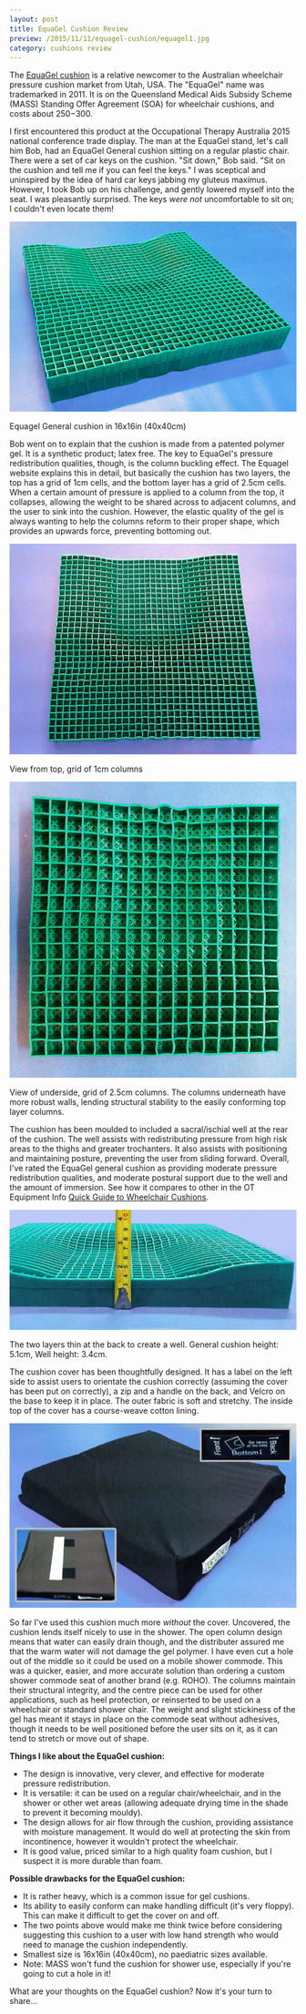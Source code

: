 ```yaml
---
layout: post
title: EquaGel Cushion Review
preview: /2015/11/11/equagel-cushion/equagel1.jpg
category: cushions review
---
```


The [<u>EquaGel cushion</u>](https://equapressure.com/Cushions.html) is a relative 
newcomer to the Australian wheelchair pressure cushion 
market from Utah, USA. The "EquaGel" name was trademarked in 2011. 
It is on the Queensland Medical Aids Subsidy Scheme (MASS) Standing Offer 
Agreement (SOA) for wheelchair cushions, and costs about $250-$300. 

I first encountered this product at the Occupational Therapy Australia 2015 
national conference trade display. The man at the EquaGel stand, let's call him 
Bob, had an EquaGel General cushion sitting on a regular plastic chair. There 
were a set of car keys on the cushion. "Sit down," Bob said. "Sit on the cushion 
and tell me if you can feel the keys." I was sceptical and uninspired by the idea
of hard car keys jabbing my gluteus maximus. However, I took Bob up on his challenge,
and gently lowered myself into the seat. I was pleasantly surprised. The keys *were not* 
uncomfortable to sit on; I couldn't even locate them!

![EquaGel General Cushion from front](2015/11/11/equagel-cushion/equagel1.jpg)
<p class="caption">Equagel General cushion in 16x16in (40x40cm)</p>

Bob went on to explain that the cushion is made from a patented polymer gel. 
It is a synthetic product; latex free. The key to EquaGel's pressure redistribution
qualities, though, is the column buckling effect. The Equagel website explains
this in detail, but basically the cushion has two layers, the top has a grid of 
1cm cells, and the bottom layer has a grid of 2.5cm cells. When a 
certain amount of pressure is applied to a column from the top, it collapses, allowing
the weight to be shared across to adjacent columns, and the user to sink into the cushion. However,
the elastic quality of the gel is always wanting to help the columns reform to
their proper shape, which provides an upwards force, preventing bottoming out.

![Column grid on the top layer of the cushion](2015/11/11/equagel-cushion/equagel2.jpg)
<p class="caption">View from top, grid of 1cm columns</p>

![Column grid of the bottom layer](2015/11/11/equagel-cushion/equagel5.jpg)
<p class="caption">View of underside, grid of 2.5cm columns. The columns underneath have more 
robust walls, lending structural stability to the easily conforming top layer columns.</p>

The cushion has been moulded to included a sacral/ischial well at the rear of 
the cushion. The well assists with redistributing pressure from high risk areas 
to the thighs and greater trochanters. It also assists
with positioning and maintaining posture, preventing the user from sliding forward.
Overall, I've rated the EquaGel general cushion as providing moderate pressure redistribution 
qualities, and moderate postural support due to the well and the amount of immersion.
See how it compares to other in the OT Equipment Info [<u>Quick Guide to Wheelchair Cushions</u>](http://otequip.info/2015/08/15/wheelchair-cushion-guide.html).

![The well is 1.7cm lower than the rest of the cushion](2015/11/11/equagel-cushion/equagel3.jpg)
<p class="caption">The two layers thin at the back to create a well. General cushion height: 
5.1cm, Well height: 3.4cm.</p>

The cushion cover has been thoughtfully designed. It has a label on the left side 
to assist users to orientate the cushion correctly (assuming the cover has been 
put on correctly), a zip and a handle on the back, and Velcro on the base to keep
it in place. The outer fabric is soft and stretchy. The inside top of the cover 
has a course-weave cotton lining.

![Equagel cushion cover design features](2015/11/11/equagel-cushion/equagel4.jpg)

So far I've used this cushion much more *without* the cover. Uncovered, the 
cushion lends itself nicely to use in the shower. The open column design means that 
water can easily drain though, and the distributer assured me that the warm 
water will not damage the gel polymer. I have even cut a hole out of the middle so it 
could be used on a mobile shower commode. This was a quicker, easier, and more accurate 
solution than ordering a custom shower commode seat of another brand (e.g. ROHO). The columns maintain 
their structural integrity, and the centre piece can be used for other applications,
such as heel protection, or reinserted to be used on a wheelchair or standard
shower chair. The weight and slight stickiness of the gel has meant it stays in 
place on the commode seat without adhesives, though it needs to be well positioned
before the user sits on it, as it can tend to stretch or move out of shape.

**Things I like about the EquaGel cushion:** 

* The design is innovative, very clever, and effective for moderate pressure redistribution.
* It is versatile: it can be used on a regular chair/wheelchair, and in the shower or other wet areas (allowing adequate drying time in the shade to prevent it becoming mouldy).
* The design allows for air flow through the cushion, providing assistance with moisture management. It would do well at protecting the skin from incontinence, 
however it wouldn't protect the wheelchair.
* It is good value, priced similar to a high quality foam cushion, but I suspect it is more durable than foam.

**Possible drawbacks for the EquaGel cushion:**

* It is rather heavy, which is a common issue for gel cushions.
* Its ability to easily conform can make handling difficult (it's very floppy). This can make it difficult to get the cover on and off.
* The two points above would make me think twice before considering suggesting this cushion to a user with low hand strength who would need to manage the cushion independently.
* Smallest size is 16x16in (40x40cm), no paediatric sizes available.
* Note: MASS won't fund the cushion for shower use, especially if you're going to cut a hole in it!

What are your thoughts on the EquaGel cushion? Now it's your turn to share...


